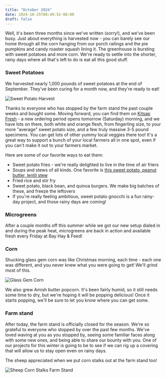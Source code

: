 ```yaml
---
title: "October 2024"
date: 2024-10-25T08:49:52-08:00
draft: false
---
```


Well, it's been three months since we've written (sorry!), and we've been busy. Just about everything is harvested now - you can barely see our home through all the corn hanging from our porch railings and the pie pumpkins and candy roaster squash lining it. The greenhouse is bursting with sweet potatoes and more corn. We're ready to settle into the shorter, rainy days where all that's left to do is eat all this good stuff. 

### Sweet Potatoes

We harvested nearly 1,000 pounds of sweet potatoes at the end of September. They've been curing for a month now, and they're ready to eat! 

![Sweet Potato Harvest](/images/archive/sweet-potato-harvest24.jpg)


Thanks to everyone who has stopped by the farm stand the past couple weeks and bought some. Moving forward, you can find them on [Kitsap Fresh](https://kitsapfresh.localfoodmarketplace.com/Products?search=Sweet%20potato) - a new ordering period opens tomorrow (Saturday) morning, and we have lots on there, both white and orange flesh, from fingerling size, to your more "average" sweet potato size, and a few truly massive 3-5 pound specimens. You can get lots of other yummy local veggies there too! It's a great way to support a bunch of your local farmers all in one spot, even if you can't make it out to your farmers market.

Here are some of our favorite ways to eat them:
* Sweet potato fries - we're really delighted to live in the time of air friers
* Soups and stews of all kinds. One favorite is [this sweet potato, peanut butter, lentil stew](https://frommybowl.com/sweet-potato-peanut-stew/)
* Fried rice and stir fry
* Sweet potato, black bean, and quinoa burgers. We make big batches of these, and freeze the leftovers
* If you're really feeling ambitious, sweet potato gnocchi is a fun rainy-day project, and those rainy days are coming!

### Microgreens

After a couple months off this summer while we got our new setup dialed in and during the peak heat, microgreens are back in action and available fresh every Friday at Bay Hay & Feed! 

### Corn

Shucking glass gem corn was like Christmas morning, each time - each one was different, and you never knew what you were going to get! We'll grind most of this.

![Glass Gem Corn](/images/archive/glass-gem.jpg)

We also grew Amish butter popcorn. It's been fairly humid, so it still needs some time to dry, but we're hoping it will be popping delicious! Once it starts popping, we'll be sure to let you know where you can get some.

### Farm stand

After today, the farm stand is officially closed for the season. We're so grateful to everyone who stopped by over the past few months. We've loved waving at you as you stopped by, seeing some familiar faces along with some new ones, and being able to share our bounty with you. One of our projects for this winter is going to be to see if we can rig up a covering that will allow us to stay open even on rainy days. 

The sheep appreciated when we put corn stalks out at the farm stand too!

![Sheep Corn Stalks Farm Stand](/images/archive/sheep-corn-stalks.jpg)


